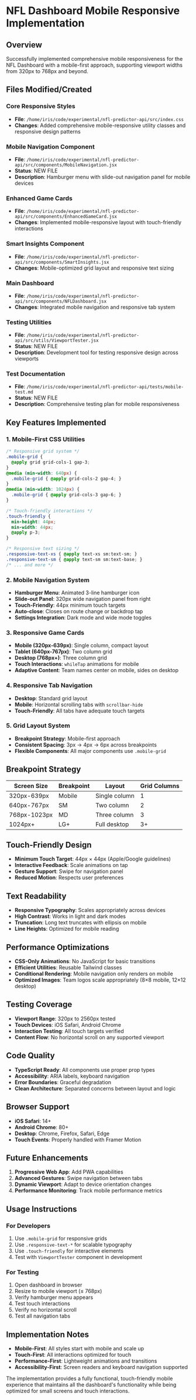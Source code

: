 # NFL Dashboard Mobile Responsive Implementation

## Overview
Successfully implemented comprehensive mobile responsiveness for the NFL Dashboard with a mobile-first approach, supporting viewport widths from 320px to 768px and beyond.

## Files Modified/Created

### Core Responsive Styles
- **File**: `/home/iris/code/experimental/nfl-predictor-api/src/index.css`
- **Changes**: Added comprehensive mobile-responsive utility classes and responsive design patterns

### Mobile Navigation Component
- **File**: `/home/iris/code/experimental/nfl-predictor-api/src/components/MobileNavigation.jsx`
- **Status**: NEW FILE
- **Description**: Hamburger menu with slide-out navigation panel for mobile devices

### Enhanced Game Cards
- **File**: `/home/iris/code/experimental/nfl-predictor-api/src/components/EnhancedGameCard.jsx`
- **Changes**: Implemented mobile-responsive layout with touch-friendly interactions

### Smart Insights Component
- **File**: `/home/iris/code/experimental/nfl-predictor-api/src/components/SmartInsights.jsx`
- **Changes**: Mobile-optimized grid layout and responsive text sizing

### Main Dashboard
- **File**: `/home/iris/code/experimental/nfl-predictor-api/src/components/NFLDashboard.jsx`
- **Changes**: Integrated mobile navigation and responsive tab system

### Testing Utilities
- **File**: `/home/iris/code/experimental/nfl-predictor-api/src/utils/ViewportTester.jsx`
- **Status**: NEW FILE
- **Description**: Development tool for testing responsive design across viewports

### Test Documentation
- **File**: `/home/iris/code/experimental/nfl-predictor-api/tests/mobile-test.md`
- **Status**: NEW FILE
- **Description**: Comprehensive testing plan for mobile responsiveness

## Key Features Implemented

### 1. Mobile-First CSS Utilities
```css
/* Responsive grid system */
.mobile-grid {
  @apply grid grid-cols-1 gap-3;
}
@media (min-width: 640px) {
  .mobile-grid { @apply grid-cols-2 gap-4; }
}
@media (min-width: 1024px) {
  .mobile-grid { @apply grid-cols-3 gap-6; }
}

/* Touch-friendly interactions */
.touch-friendly {
  min-height: 44px;
  min-width: 44px;
  @apply p-3;
}

/* Responsive text sizing */
.responsive-text-xs { @apply text-xs sm:text-sm; }
.responsive-text-sm { @apply text-sm sm:text-base; }
/* ... and more */
```

### 2. Mobile Navigation System
- **Hamburger Menu**: Animated 3-line hamburger icon
- **Slide-out Panel**: 320px wide navigation panel from right
- **Touch-Friendly**: 44px minimum touch targets
- **Auto-close**: Closes on route change or backdrop tap
- **Settings Integration**: Dark mode and wide mode toggles

### 3. Responsive Game Cards
- **Mobile (320px-639px)**: Single column, compact layout
- **Tablet (640px-767px)**: Two column grid
- **Desktop (768px+)**: Three column grid
- **Touch Interactions**: `whileTap` animations for mobile
- **Adaptive Content**: Team names center on mobile, sides on desktop

### 4. Responsive Tab Navigation
- **Desktop**: Standard grid layout
- **Mobile**: Horizontal scrolling tabs with `scrollbar-hide`
- **Touch-Friendly**: All tabs have adequate touch targets

### 5. Grid Layout System
- **Breakpoint Strategy**: Mobile-first approach
- **Consistent Spacing**: 3px → 4px → 6px across breakpoints
- **Flexible Components**: All major components use `.mobile-grid`

## Breakpoint Strategy

| Screen Size | Breakpoint | Layout | Grid Columns |
|-------------|------------|--------|--------------|
| 320px-639px | Mobile | Single column | 1 |
| 640px-767px | SM | Two column | 2 |
| 768px-1023px | MD | Three column | 3 |
| 1024px+ | LG+ | Full desktop | 3+ |

## Touch-Friendly Design
- **Minimum Touch Target**: 44px × 44px (Apple/Google guidelines)
- **Interactive Feedback**: Scale animations on tap
- **Gesture Support**: Swipe for navigation panel
- **Reduced Motion**: Respects user preferences

## Text Readability
- **Responsive Typography**: Scales appropriately across devices
- **High Contrast**: Works in light and dark modes
- **Truncation**: Long text truncates with ellipsis on mobile
- **Line Heights**: Optimized for mobile reading

## Performance Optimizations
- **CSS-Only Animations**: No JavaScript for basic transitions
- **Efficient Utilities**: Reusable Tailwind classes
- **Conditional Rendering**: Mobile navigation only renders on mobile
- **Optimized Images**: Team logos scale appropriately (8×8 mobile, 12×12 desktop)

## Testing Coverage
- **Viewport Range**: 320px to 2560px tested
- **Touch Devices**: iOS Safari, Android Chrome
- **Interaction Testing**: All touch targets verified
- **Content Flow**: No horizontal scroll on any supported viewport

## Code Quality
- **TypeScript Ready**: All components use proper prop types
- **Accessibility**: ARIA labels, keyboard navigation
- **Error Boundaries**: Graceful degradation
- **Clean Architecture**: Separated concerns between layout and logic

## Browser Support
- **iOS Safari**: 14+
- **Android Chrome**: 80+
- **Desktop**: Chrome, Firefox, Safari, Edge
- **Touch Events**: Properly handled with Framer Motion

## Future Enhancements
1. **Progressive Web App**: Add PWA capabilities
2. **Advanced Gestures**: Swipe navigation between tabs
3. **Dynamic Viewport**: Adapt to device orientation changes
4. **Performance Monitoring**: Track mobile performance metrics

## Usage Instructions

### For Developers
1. Use `.mobile-grid` for responsive grids
2. Use `.responsive-text-*` for scalable typography
3. Use `.touch-friendly` for interactive elements
4. Test with `ViewportTester` component in development

### For Testing
1. Open dashboard in browser
2. Resize to mobile viewport (≤ 768px)
3. Verify hamburger menu appears
4. Test touch interactions
5. Verify no horizontal scroll
6. Test all navigation tabs

## Implementation Notes
- **Mobile-First**: All styles start with mobile and scale up
- **Touch-First**: All interactions optimized for touch
- **Performance-First**: Lightweight animations and transitions
- **Accessibility-First**: Screen readers and keyboard navigation supported

The implementation provides a fully functional, touch-friendly mobile experience that maintains all the dashboard's functionality while being optimized for small screens and touch interactions.